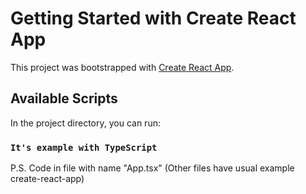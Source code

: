 # Getting Started with Create React App

This project was bootstrapped with [Create React App](https://github.com/facebook/create-react-app).

## Available Scripts

In the project directory, you can run:

### `It's example with TypeScript`
P.S. Code in file with name "App.tsx" (Other files have usual example create-react-app)

